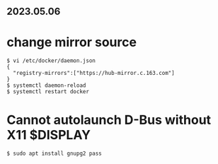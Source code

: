 2023.05.06
---

# change mirror source

```
$ vi /etc/docker/daemon.json
{
  "registry-mirrors":["https://hub-mirror.c.163.com"]
}
$ systemctl daemon-reload
$ systemctl restart docker
```

# Cannot autolaunch D-Bus without X11 $DISPLAY

```
$ sudo apt install gnupg2 pass 
```